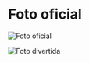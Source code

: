 # Foto oficial
![Foto oficial](https://github.com/KarenWon9/WRO-FI-Team-Spark/blob/main/t-photos/Foto%20oficial.jpg)

![Foto divertida](https://github.com/KarenWon9/WRO-FI-Team-Spark/blob/t-photos/Foto%20divertida.jpg)
